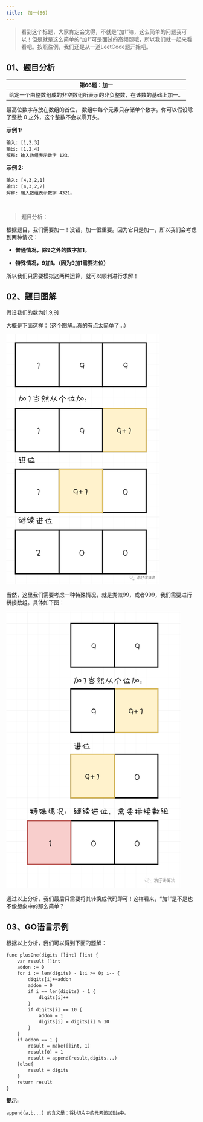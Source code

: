 ```yaml
---
title:  加一(66)
---
```


> 看到这个标题，大家肯定会觉得，不就是“加1”嘛，这么简单的问题我可以！但是就是这么简单的“加1”可是面试的高频题哦，所以我们就一起来看看吧。按照往例，我们还是从一道LeetCode题开始吧。
## 01、题目分析

| 第66题：加一                                                 |
| ------------------------------------------------------------ |
| 给定一个由整数组成的非空数组所表示的非负整数，在该数的基础上加一。 |

最高位数字存放在数组的首位， 数组中每个元素只存储单个数字。你可以假设除了整数 0 之外，这个整数不会以零开头。

**示例 1:**

```
输入: [1,2,3]
输出: [1,2,4]
解释: 输入数组表示数字 123。
```

**示例 2:**

```
输入: [4,3,2,1]
输出: [4,3,2,2]
解释: 输入数组表示数字 4321。
```

<br/>

> 题目分析：

根据题目，我们需要加一！没错，加一很重要。因为它只是加一，所以我们会考虑到两种情况：

- **普通情况，除9之外的数字加1。**

- **特殊情况，9加1。（因为9加1需要进位）**

所以我们只需要模拟这两种运算，就可以顺利进行求解！

## 02、题目图解

假设我们的数为[1,9,9]

大概是下面这样：（这个图解...真的有点太简单了...）

<img src="./006/1.png" alt="PNG" style="zoom: 80%;" />

当然，这里我们需要考虑一种特殊情况，就是类似99，或者999，我们需要进行拼接数组。具体如下图：

<img src="./006/2.png" alt="PNG" style="zoom: 80%;" />

通过以上分析，我们最后只需要将其转换成代码即可！这样看来，“加1”是不是也不像想象中的那么简单？

## 03、GO语言示例

根据以上分析，我们可以得到下面的题解：

```
func plusOne(digits []int) []int {
    var result []int
    addon := 0
    for i := len(digits) - 1;i >= 0; i-- {
        digits[i]+=addon
        addon = 0
        if i == len(digits) - 1 {
            digits[i]++
        }
        if digits[i] == 10 {
            addon = 1
            digits[i] = digits[i] % 10
        }
    }
    if addon == 1 {
        result = make([]int, 1)
        result[0] = 1
        result = append(result,digits...)
    }else{
        result = digits
    }
    return result
}
```

**提示:**

```
append(a,b...) 的含义是：将b切片中的元素追加到a中。
```